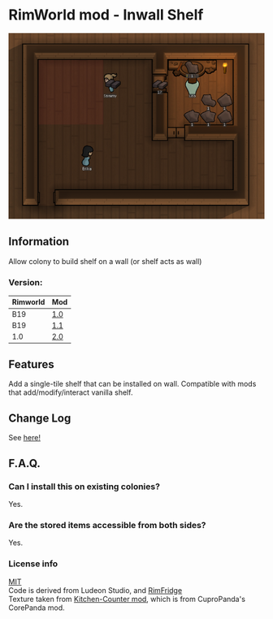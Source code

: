 # RimWorld mod - Inwall Shelf

![img](About/Preview.png)

## Information
Allow colony to build shelf on a wall (or shelf acts as wall)

### Version:
| Rimworld | Mod |
| --- | --- |
| B19 | [1.0](https://github.com/lambui/Rimworld_InwallShelf/releases/tag/1.0) |
| B19 | [1.1](https://github.com/lambui/Rimworld_InwallShelf/releases/tag/1.1) |
| 1.0 | [2.0](https://github.com/lambui/Rimworld_InwallShelf/releases/tag/2.0) |

## Features
Add a single-tile shelf that can be installed on wall.
Compatible with mods that add/modify/interact vanilla shelf.

## Change Log
See [here!](ChangeLog.md)

## F.A.Q.
### Can I install this on existing colonies?
Yes.
### Are the stored items accessible from both sides?
Yes.
### License info
[MIT](LICENSE)  
Code is derived from Ludeon Studio, and [RimFridge](https://github.com/KiameV/rimworld-rimfridge)  
Texture taken from [Kitchen-Counter mod](https://github.com/Tammabanana/Kitchen-Counter/releases), which is from CuproPanda's CorePanda mod.

